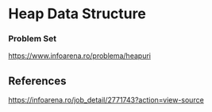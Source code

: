 # Heap Data Structure


### Problem Set

https://www.infoarena.ro/problema/heapuri

## References

https://infoarena.ro/job_detail/2771743?action=view-source
